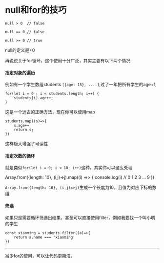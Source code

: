 # null和for的技巧

    null > 0  // false

    null == 0 // false

    null >= 0 // true

null的定义是+0


再说说关于for循环，这个使用十分广泛，其实主要有以下两个情况

#### 指定对象的遍历

例如有一个学生数组students `[{age: 15}, ....]`,过了一年把所有学生的age+1,

    for(let i = 0 ; i < students.length; i++) {
        students[i].age++;
    } 

这是一个远古的正确方法，现在你可以使用map

    students.map((s)=>{
        s.age++
        return s;
    })

这样极大增强了可读性


#### 指定次数的循环

就是类似`for(let i = 0; i < 10; i++)`这种，其实你可以这么处理

Array.from({length: 10}, (i,j)=>j).map((i) =>> {
    console.log(i) // 0 1 2 3 ... 9
})

`Array.from({length: 10}, (i,j)=>j)`生成一个长度为10，且值为对应下标的数组

#### 筛选

如果只是需要循环筛选出结果，甚至可以直接使用filter，例如我要找一个叫小明的学生

    const xiaoming = students.filter((a)=>{
        return a.name === 'xiaoming'
    })

---

减少for的使用，可以让代码更简洁。




